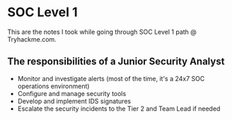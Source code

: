 # SOC Level 1

This are the notes I took while going through SOC Level 1 path @ Tryhackme.com.


## The responsibilities of a Junior Security Analyst

-   Monitor and investigate alerts (most of the time, it's a 24x7 SOC operations environment)
-   Configure and manage security tools
-   Develop and implement IDS signatures
-   Escalate the security incidents to the Tier 2 and Team Lead if needed
